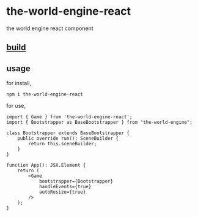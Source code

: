 # the-world-engine-react
the world engine react component

## [build](https://noname0310.github.io/the-world-engine-react/build/index.html)

## usage
for install,
```npm
npm i the-world-engine-react
```

for use,
```tsx
import { Game } from 'the-world-engine-react';
import { Bootstrapper as BaseBootstrapper } from "the-world-engine";

class Bootstrapper extends BaseBootstrapper {
    public override run(): SceneBuilder {
        return this.sceneBuilder;
    }
}

function App(): JSX.Element {
    return (
        <Game
            bootstrapper={Bootstrapper}
            handleEvents={true}
            autoResize={true}
        />
    );
}
```
